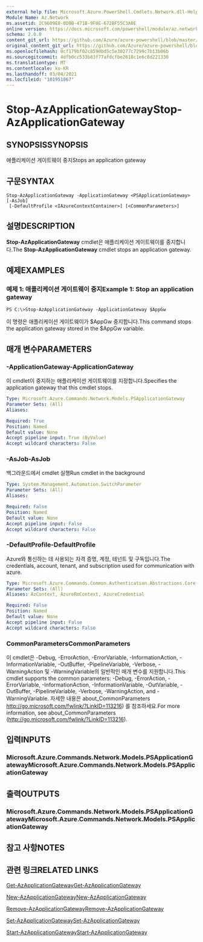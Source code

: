 ```yaml
---
external help file: Microsoft.Azure.PowerShell.Cmdlets.Network.dll-Help.xml
Module Name: Az.Network
ms.assetid: 2C9609E8-0D8B-471B-9F0E-672BF55C3A0E
online version: https://docs.microsoft.com/powershell/module/az.network/stop-azapplicationgateway
schema: 2.0.0
content_git_url: https://github.com/Azure/azure-powershell/blob/master/src/Network/Network/help/Stop-AzApplicationGateway.md
original_content_git_url: https://github.com/Azure/azure-powershell/blob/master/src/Network/Network/help/Stop-AzApplicationGateway.md
ms.openlocfilehash: 0cf179bf02c8590bd5c5e30277c7299c7b13b06b
ms.sourcegitcommit: 4dfb0cc533b83f77afdcfbe2618c1e6c8d221330
ms.translationtype: MT
ms.contentlocale: ko-KR
ms.lasthandoff: 03/04/2021
ms.locfileid: "101951867"
---
```

# <span data-ttu-id="0a542-101">Stop-AzApplicationGateway</span><span class="sxs-lookup"><span data-stu-id="0a542-101">Stop-AzApplicationGateway</span></span>

## <span data-ttu-id="0a542-102">SYNOPSIS</span><span class="sxs-lookup"><span data-stu-id="0a542-102">SYNOPSIS</span></span>
<span data-ttu-id="0a542-103">애플리케이션 게이트웨이 중지</span><span class="sxs-lookup"><span data-stu-id="0a542-103">Stops an application gateway</span></span>

## <span data-ttu-id="0a542-104">구문</span><span class="sxs-lookup"><span data-stu-id="0a542-104">SYNTAX</span></span>

```
Stop-AzApplicationGateway -ApplicationGateway <PSApplicationGateway> [-AsJob]
 [-DefaultProfile <IAzureContextContainer>] [<CommonParameters>]
```

## <span data-ttu-id="0a542-105">설명</span><span class="sxs-lookup"><span data-stu-id="0a542-105">DESCRIPTION</span></span>
<span data-ttu-id="0a542-106">**Stop-AzApplicationGateway** cmdlet은 애플리케이션 게이트웨이를 중지합니다.</span><span class="sxs-lookup"><span data-stu-id="0a542-106">The **Stop-AzApplicationGateway** cmdlet stops an application gateway.</span></span>

## <span data-ttu-id="0a542-107">예제</span><span class="sxs-lookup"><span data-stu-id="0a542-107">EXAMPLES</span></span>

### <span data-ttu-id="0a542-108">예제 1: 애플리케이션 게이트웨이 중지</span><span class="sxs-lookup"><span data-stu-id="0a542-108">Example 1: Stop an application gateway</span></span>
```
PS C:\>Stop-AzApplicationGateway -ApplicationGateway $AppGw
```

<span data-ttu-id="0a542-109">이 명령은 애플리케이션 게이트웨이가 $AppGw 중지합니다.</span><span class="sxs-lookup"><span data-stu-id="0a542-109">This command stops the application gateway stored in the $AppGw variable.</span></span>

## <span data-ttu-id="0a542-110">매개 변수</span><span class="sxs-lookup"><span data-stu-id="0a542-110">PARAMETERS</span></span>

### <span data-ttu-id="0a542-111">-ApplicationGateway</span><span class="sxs-lookup"><span data-stu-id="0a542-111">-ApplicationGateway</span></span>
<span data-ttu-id="0a542-112">이 cmdlet이 중지하는 애플리케이션 게이트웨이를 지정합니다.</span><span class="sxs-lookup"><span data-stu-id="0a542-112">Specifies the application gateway that this cmdlet stops.</span></span>

```yaml
Type: Microsoft.Azure.Commands.Network.Models.PSApplicationGateway
Parameter Sets: (All)
Aliases:

Required: True
Position: Named
Default value: None
Accept pipeline input: True (ByValue)
Accept wildcard characters: False
```

### <span data-ttu-id="0a542-113">-AsJob</span><span class="sxs-lookup"><span data-stu-id="0a542-113">-AsJob</span></span>
<span data-ttu-id="0a542-114">백그라운드에서 cmdlet 실행</span><span class="sxs-lookup"><span data-stu-id="0a542-114">Run cmdlet in the background</span></span>

```yaml
Type: System.Management.Automation.SwitchParameter
Parameter Sets: (All)
Aliases:

Required: False
Position: Named
Default value: None
Accept pipeline input: False
Accept wildcard characters: False
```

### <span data-ttu-id="0a542-115">-DefaultProfile</span><span class="sxs-lookup"><span data-stu-id="0a542-115">-DefaultProfile</span></span>
<span data-ttu-id="0a542-116">Azure와 통신하는 데 사용되는 자격 증명, 계정, 테넌트 및 구독입니다.</span><span class="sxs-lookup"><span data-stu-id="0a542-116">The credentials, account, tenant, and subscription used for communication with azure.</span></span>

```yaml
Type: Microsoft.Azure.Commands.Common.Authentication.Abstractions.Core.IAzureContextContainer
Parameter Sets: (All)
Aliases: AzContext, AzureRmContext, AzureCredential

Required: False
Position: Named
Default value: None
Accept pipeline input: False
Accept wildcard characters: False
```

### <span data-ttu-id="0a542-117">CommonParameters</span><span class="sxs-lookup"><span data-stu-id="0a542-117">CommonParameters</span></span>
<span data-ttu-id="0a542-118">이 cmdlet은 -Debug, -ErrorAction, -ErrorVariable, -InformationAction, -InformationVariable, -OutBuffer, -PipelineVariable, -Verbose, -WarningAction 및 -WarningVariable의 일반적인 매개 변수를 지원합니다.</span><span class="sxs-lookup"><span data-stu-id="0a542-118">This cmdlet supports the common parameters: -Debug, -ErrorAction, -ErrorVariable, -InformationAction, -InformationVariable, -OutVariable, -OutBuffer, -PipelineVariable, -Verbose, -WarningAction, and -WarningVariable.</span></span> <span data-ttu-id="0a542-119">자세한 내용은 about_CommonParameters http://go.microsoft.com/fwlink/?LinkID=113216) 를 참조하세요.</span><span class="sxs-lookup"><span data-stu-id="0a542-119">For more information, see about_CommonParameters (http://go.microsoft.com/fwlink/?LinkID=113216).</span></span>

## <span data-ttu-id="0a542-120">입력</span><span class="sxs-lookup"><span data-stu-id="0a542-120">INPUTS</span></span>

### <span data-ttu-id="0a542-121">Microsoft.Azure.Commands.Network.Models.PSApplicationGateway</span><span class="sxs-lookup"><span data-stu-id="0a542-121">Microsoft.Azure.Commands.Network.Models.PSApplicationGateway</span></span>

## <span data-ttu-id="0a542-122">출력</span><span class="sxs-lookup"><span data-stu-id="0a542-122">OUTPUTS</span></span>

### <span data-ttu-id="0a542-123">Microsoft.Azure.Commands.Network.Models.PSApplicationGateway</span><span class="sxs-lookup"><span data-stu-id="0a542-123">Microsoft.Azure.Commands.Network.Models.PSApplicationGateway</span></span>

## <span data-ttu-id="0a542-124">참고 사항</span><span class="sxs-lookup"><span data-stu-id="0a542-124">NOTES</span></span>

## <span data-ttu-id="0a542-125">관련 링크</span><span class="sxs-lookup"><span data-stu-id="0a542-125">RELATED LINKS</span></span>

[<span data-ttu-id="0a542-126">Get-AzApplicationGateway</span><span class="sxs-lookup"><span data-stu-id="0a542-126">Get-AzApplicationGateway</span></span>](./Get-AzApplicationGateway.md)

[<span data-ttu-id="0a542-127">New-AzApplicationGateway</span><span class="sxs-lookup"><span data-stu-id="0a542-127">New-AzApplicationGateway</span></span>](./New-AzApplicationGateway.md)

[<span data-ttu-id="0a542-128">Remove-AzApplicationGateway</span><span class="sxs-lookup"><span data-stu-id="0a542-128">Remove-AzApplicationGateway</span></span>](./Remove-AzApplicationGateway.md)

[<span data-ttu-id="0a542-129">Set-AzApplicationGateway</span><span class="sxs-lookup"><span data-stu-id="0a542-129">Set-AzApplicationGateway</span></span>](./Set-AzApplicationGateway.md)

[<span data-ttu-id="0a542-130">Start-AzApplicationGateway</span><span class="sxs-lookup"><span data-stu-id="0a542-130">Start-AzApplicationGateway</span></span>](./Start-AzApplicationGateway.md)


